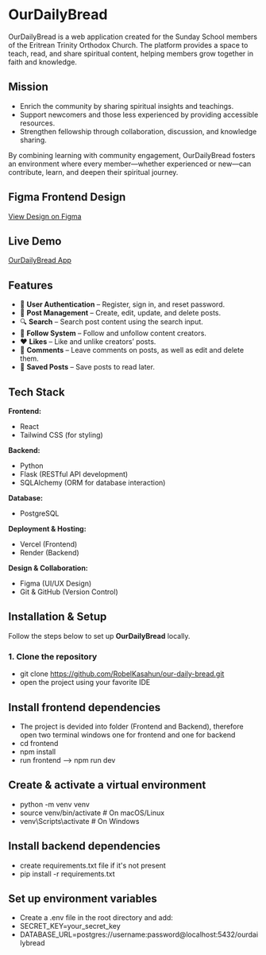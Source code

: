 # OurDailyBread

OurDailyBread is a web application created for the Sunday School members of the Eritrean Trinity Orthodox Church. The platform provides a space to teach, read, and share spiritual content, helping members grow together in faith and knowledge.

## Mission

- Enrich the community by sharing spiritual insights and teachings.
- Support newcomers and those less experienced by providing accessible resources.
- Strengthen fellowship through collaboration, discussion, and knowledge sharing.

By combining learning with community engagement, OurDailyBread fosters an environment where every member—whether experienced or new—can contribute, learn, and deepen their spiritual journey.

## Figma Frontend Design

[View Design on Figma](https://www.figma.com/proto/Xu06twKOT2khQEdAfsXL1O/HolyShare?node-id=0-1&t=UsRRhIRuMXWMq9Tw-1)

## Live Demo

[OurDailyBread App](https://ourdailybread.app/)

## Features

- 🔑 **User Authentication** – Register, sign in, and reset password.
- 📝 **Post Management** – Create, edit, update, and delete posts.
- 🔍 **Search** – Search post content using the search input.
- 👥 **Follow System** – Follow and unfollow content creators.
- ❤️ **Likes** – Like and unlike creators’ posts.
- 💬 **Comments** – Leave comments on posts, as well as edit and delete them.
- 📌 **Saved Posts** – Save posts to read later.

## Tech Stack

**Frontend:**

- React
- Tailwind CSS (for styling)

**Backend:**

- Python
- Flask (RESTful API development)
- SQLAlchemy (ORM for database interaction)

**Database:**

- PostgreSQL

**Deployment & Hosting:**

- Vercel (Frontend)
- Render (Backend)

**Design & Collaboration:**

- Figma (UI/UX Design)
- Git & GitHub (Version Control)

## Installation & Setup
Follow the steps below to set up **OurDailyBread** locally.
### 1. Clone the repository
- git clone https://github.com/RobelKasahun/our-daily-bread.git
- open the project using your favorite IDE
## Install frontend dependencies
- The project is devided into folder (Frontend and Backend), therefore open two terminal windows one for frontend and one for backend
- cd frontend
- npm install
- run frontend --> npm run dev
## Create & activate a virtual environment
- python -m venv venv
- source venv/bin/activate   # On macOS/Linux
- venv\Scripts\activate      # On Windows
## Install backend dependencies
- create requirements.txt file if it's not present
- pip install -r requirements.txt
## Set up environment variables
- Create a .env file in the root directory and add:
- SECRET_KEY=your_secret_key
- DATABASE_URL=postgres://username:password@localhost:5432/ourdailybread
